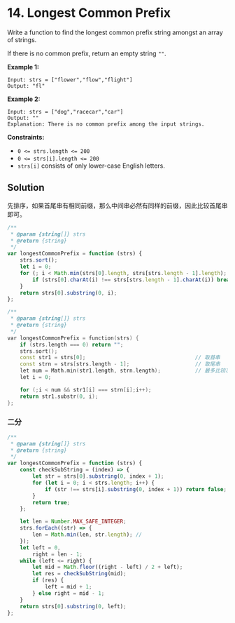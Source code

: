 # 14. Longest Common Prefix

Write a function to find the longest common prefix string amongst an array of strings.

If there is no common prefix, return an empty string `""`.

**Example 1:**

```
Input: strs = ["flower","flow","flight"]
Output: "fl"
```

**Example 2:**

```
Input: strs = ["dog","racecar","car"]
Output: ""
Explanation: There is no common prefix among the input strings.
```

**Constraints:**

-   `0 <= strs.length <= 200`
-   `0 <= strs[i].length <= 200`
-   `strs[i]` consists of only lower-case English letters.

## Solution

先排序，如果首尾串有相同前缀，那么中间串必然有同样的前缀，因此比较首尾串即可。

```javascript
/**
 * @param {string[]} strs
 * @return {string}
 */
var longestCommonPrefix = function (strs) {
    strs.sort();
    let i = 0;
    for (; i < Math.min(strs[0].length, strs[strs.length - 1].length); i++) {
        if (strs[0].charAt(i) !== strs[strs.length - 1].charAt(i)) break;
    }
    return strs[0].substring(0, i);
};
```

```C++
/**
 * @param {string[]} strs
 * @return {string}
 */
var longestCommonPrefix = function(strs) {
    if (strs.length === 0) return "";
    strs.sort();
    const str1 = strs[0];									// 取首串
    const strn = strs[strs.length - 1];						// 取尾串
    let num = Math.min(str1.length, strn.length);			// 最多比较次数为两串长的较小值
    let i = 0;

    for (;i < num && str1[i] === strn[i];i++);
    return str1.substr(0, i);
};
```

### 二分

```javascript
/**
 * @param {string[]} strs
 * @return {string}
 */
var longestCommonPrefix = function (strs) {
    const checkSubString = (index) => {
        let str = strs[0].substring(0, index + 1);
        for (let i = 0; i < strs.length; i++) {
            if (str !== strs[i].substring(0, index + 1)) return false;
        }
        return true;
    };

    let len = Number.MAX_SAFE_INTEGER;
    strs.forEach((str) => {
        len = Math.min(len, str.length); //
    });
    let left = 0,
        right = len - 1;
    while (left <= right) {
        let mid = Math.floor((right - left) / 2 + left);
        let res = checkSubString(mid);
        if (res) {
            left = mid + 1;
        } else right = mid - 1;
    }
    return strs[0].substring(0, left);
};
```
